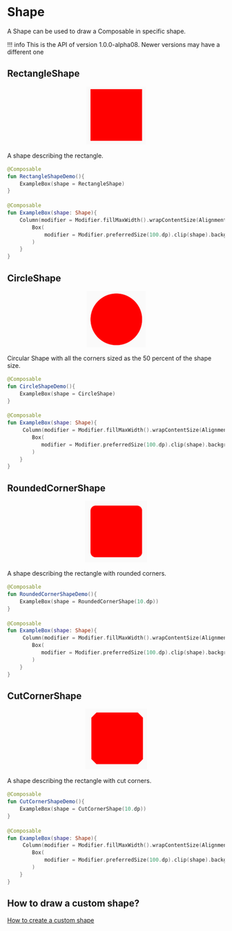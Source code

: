 # Shape
A Shape can be used to draw a Composable in specific shape.

!!! info
    This is the API of version 1.0.0-alpha08. Newer versions may have a different one
    
## RectangleShape

<p align="center">
  <img src ="../../images/foundation/shape/rectangleshape.png"  />
</p>

A shape describing the rectangle.

```kotlin
@Composable
fun RectangleShapeDemo(){
    ExampleBox(shape = RectangleShape)
}

@Composable
fun ExampleBox(shape: Shape){
    Column(modifier = Modifier.fillMaxWidth().wrapContentSize(Alignment.Center)) {
        Box(
            modifier = Modifier.preferredSize(100.dp).clip(shape).background(Color.Red)
        )
    }
}
```

## CircleShape

<p align="center">
  <img src ="../../images/foundation/shape/circleshape.png"  />
</p>

Circular Shape with all the corners sized as the 50 percent of the shape size.

```kotlin
@Composable
fun CircleShapeDemo(){
    ExampleBox(shape = CircleShape)
}

@Composable
fun ExampleBox(shape: Shape){
     Column(modifier = Modifier.fillMaxWidth().wrapContentSize(Alignment.Center)) {
        Box(
           modifier = Modifier.preferredSize(100.dp).clip(shape).background(Color.Red)
        )
    }
}
```

## RoundedCornerShape

<p align="center">
  <img src ="../../images/foundation/shape/roundedcornershape.png"  />
</p>

A shape describing the rectangle with rounded corners.

```kotlin
@Composable
fun RoundedCornerShapeDemo(){
    ExampleBox(shape = RoundedCornerShape(10.dp))
}

@Composable
fun ExampleBox(shape: Shape){
     Column(modifier = Modifier.fillMaxWidth().wrapContentSize(Alignment.Center)) {
        Box(
           modifier = Modifier.preferredSize(100.dp).clip(shape).background(Color.Red)
        )
    }
}
```

## CutCornerShape
<p align="center">
  <img src ="../../images/foundation/shape/cutcornershape.png"  />
</p>

A shape describing the rectangle with cut corners.

```kotlin
@Composable
fun CutCornerShapeDemo(){
    ExampleBox(shape = CutCornerShape(10.dp))
}

@Composable
fun ExampleBox(shape: Shape){
     Column(modifier = Modifier.fillMaxWidth().wrapContentSize(Alignment.Center)) {
        Box(
            modifier = Modifier.preferredSize(100.dp).clip(shape).background(Color.Red)
        )
    }
}
```

## How to draw a custom shape?
[How to create a custom shape](../cookbook/how_to_create_custom_shape.md)